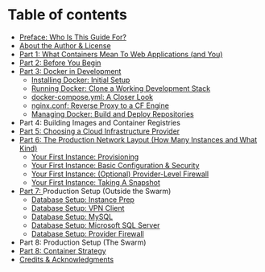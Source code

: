 # Table of contents

* [Preface: Who Is This Guide For?](README.md)
* [About the Author & License](about-the-author-and-license.md)
* [Part 1: What Containers Mean To Web Applications \(and You\)](part-1-what-containers-mean-to-web-applications-and-you.md)
* [Part 2: Before You Begin](part-2-before-you-begin.md)
* [Part 3: Docker in Development](part-3-docker-in-development/README.md)
  * [Installing Docker: Initial Setup](part-3-docker-in-development/part3-installing-docker.md)
  * [Running Docker: Clone a Working Development Stack](part-3-docker-in-development/part3-running-docker.md)
  * [docker-compose.yml: A Closer Look](part-3-docker-in-development/part3-docker-compose.md)
  * [nginx.conf: Reverse Proxy to a CF Engine](part-3-docker-in-development/part3-nginx-conf.md)
  * [Managing Docker: Build and Deploy Repositories](part-3-docker-in-development/part3-build-vs-deploy.md)
* Part 4: Building Images and Container Registries
* [Part 5: Choosing a Cloud Infrastructure Provider](part-4-choosing-a-cloud-infrastructure-provider.md)
* [Part 6: The Production Network Layout \(How Many Instances and What Kind\)](part-5-instance-setup/README.md)
  * [Your First Instance: Provisioning](part-5-instance-setup/1-provisioning.md)
  * [Your First Instance: Basic Configuration & Security](part-5-instance-setup/2-basic-configuration.md)
  * [Your First Instance: \(Optional\) Provider-Level Firewall](part-5-instance-setup/3-firewall.md)
  * [Your First Instance: Taking A Snapshot](part-5-instance-setup/snapshots.md)
* [Part 7: ](part-6-database-setup/README.md)Production Setup \(Outside the Swarm\)
  * [Database Setup: Instance Prep](part-6-database-setup/database-setup-instance-prep.md)
  * [Database Setup: VPN Client](part-6-database-setup/database-setup-vpn-client.md)
  * [Database Setup: MySQL](part-6-database-setup/database-setup-mysql.md)
  * [Database Setup: Microsoft SQL Server](part-6-database-setup/database-setup-microsoft-sql-server.md)
  * [Database Setup: Provider Firewall](part-6-database-setup/database-setup-provider-firewall.md)
* Part 8: Production Setup \(The Swarm\)
* [Part 8: Container Strategy](part-7-container-strategy.md)
* [Credits & Acknowledgments](credits-and-acknowledgments.md)



